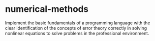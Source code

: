 # numerical-methods
Implement the basic fundamentals of a programming language with the clear identification of the concepts of error theory correctly in solving nonlinear equations to solve problems in the professional environment.
